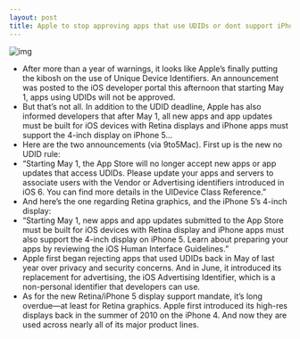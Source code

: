 ```yaml
---
layout: post
title: Apple to stop approving apps that use UDIDs or dont support iPhone 5
---
```

![img](http://media.idownloadblog.com/wp-content/uploads/2013/03/apple-developers.png)
* After more than a year of warnings, it looks like Apple’s finally putting the kibosh on the use of Unique Device Identifiers. An announcement was posted to the iOS developer portal this afternoon that starting May 1, apps using UDIDs will not be approved.
* But that’s not all. In addition to the UDID deadline, Apple has also informed developers that after May 1, all new apps and app updates must be built for iOS devices with Retina displays and iPhone apps must support the 4-inch display on iPhone 5…
* Here are the two announcements (via 9to5Mac). First up is the new no UDID rule:
* “Starting May 1, the App Store will no longer accept new apps or app updates that access UDIDs. Please update your apps and servers to associate users with the Vendor or Advertising identifiers introduced in iOS 6. You can find more details in the UIDevice Class Reference.”
* And here’s the one regarding Retina graphics, and the iPhone 5’s 4-inch display:
* “Starting May 1, new apps and app updates submitted to the App Store must be built for iOS devices with Retina display and iPhone apps must also support the 4-inch display on iPhone 5. Learn about preparing your apps by reviewing the iOS Human Interface Guidelines.”
* Apple first began rejecting apps that used UDIDs back in May of last year over privacy and security concerns. And in June, it introduced its replacement for advertising, the iOS Advertising Identifier, which is a non-personal identifier that developers can use.
* As for the new Retina/iPhone 5 display support mandate, it’s long overdue—at least for Retina graphics. Apple first introduced its high-res displays back in the summer of 2010 on the iPhone 4. And now they are used across nearly all of its major product lines.

